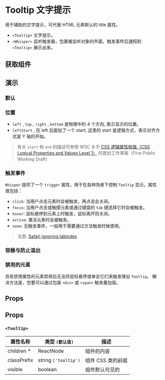 # Tooltip 文字提示

用于辅助的文字提示，可代替 HTML 元素默认的 title 属性。

- `<Tooltip>` 文字提示。
- `<Whisper>` 监听触发器，包裹被监听对象的外面，触发事件后通知到 `<Tooltip>` 展示出来。

## 获取组件

<!--{include:(components/tooltip/fragments/import.md)}-->

## 演示

### 默认

<!--{include:`basic.md`}-->

### 位置

- `left` , `top` , `right` , `bottom` 是物理中的 4 个方向, 表示显示的位置。
- `leftStart` , 在 left 后面加了一个 start, 这里的 start 是逻辑方式，表示对齐方式是 Y 轴的开始。

> 有关 `start` 和 `end` 的描述可参照 W3C 关于 [CSS 逻辑属性和值（CSS Logical Properties and Values Level 1）](https://www.w3.org/TR/2017/WD-css-logical-1-20170518/) 的首份工作草案（First Public Working Draft）

<!--{include:`placement.md`}-->

### 触发事件

`Whisper` 提供了一个 `trigger` 属性，用于在各种场景下控制 `Tooltip` 显示。属性值包括：

- `click`: 当用户点击元素时会被触发，再点击会关闭。
- `focus`: 当用户点击或触摸元素或通过键盘的 `tab` 键选择它时会被触发。
- `hover`: 鼠标悬停到元素上时触发，鼠标离开则关闭。
- `active`: 激活元素时会被触发。
- `none`: 无触发事件，一般用于需要通过方法触发时候使用。

<!--{include:`trigger.md`}-->

> 注意: [Safari ignoring tabindex](https://stackoverflow.com/questions/1848390/safari-ignoring-tabindex)

### 容器与防止溢出

<!--{include:`container.md`}-->

### 禁用的元素

具有禁用属性的元素禁用后无法将鼠标悬停或单击它们来触发弹出 `Tooltip`。 解决方法是，您要可以通过包装 `<div>` 或 `<span>` 触发叠加层。

<!--{include:`disabled-elements.md`}-->

## Props

<!--{include:(_common/types/placement-all.md)}-->

## Props

### `<Tooltip>`

| 属性名称    | 类型 `(默认值)`      | 描述              |
| ----------- | -------------------- | ----------------- |
| children \* | ReactNode            | 组件的内容        |
| classPrefix | string `('tooltip')` | 组件 CSS 类的前缀 |
| visible     | boolean              | 组件默认可见的    |

<!--{include:(components/whisper/zh-CN/props.md)}-->
